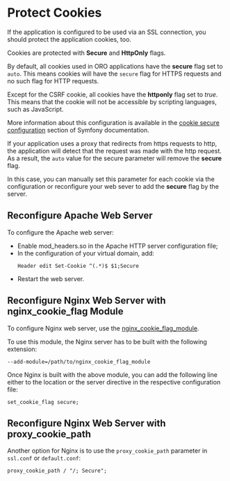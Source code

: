 <a id="dev-guide-setup-protect-cookies"></a>

# Protect Cookies

If the application is configured to be used via an SSL connection, you should protect the application cookies, too.

Cookies are protected with **Secure** and **HttpOnly** flags.

By default, all cookies used in ORO applications have the **secure** flag set to `auto`. This means cookies will have the `secure` flag for HTTPS requests and no such flag for HTTP requests.

Except for the CSRF cookie, all cookies have the **httponly** flag set to *true*. This means that the cookie will not be accessible by scripting languages, such as JavaScript.

More information about this configuration is available in the <a href="https://symfony.com/doc/5.4/reference/configuration/framework.html#cookie-secure" target="_blank">cookie secure configuration</a> section of Symfony documentation.

If your application uses a proxy that redirects from https requests to http, the application will detect that the request was made with the http request. As a result, the `auto` value for the secure parameter will remove the **secure** flag.

In this case, you can manually set this parameter for each cookie via the configuration or reconfigure your web sever to add the **secure** flag by the server.

## Reconfigure Apache Web Server

To configure the Apache web server:

- Enable mod_headers.so in the Apache HTTP server configuration file;
- In the configuration of your virtual domain, add:
  ```none
  Header edit Set-Cookie ^(.*)$ $1;Secure
  ```
- Restart the web server.

## Reconfigure Nginx Web Server with nginx_cookie_flag Module

To configure Nginx web server, use the <a href="https://github.com/AirisX/nginx_cookie_flag_module" target="_blank">nginx_cookie_flag_module</a>.

To use this module, the Nginx server has to be built with the following extension:

```none
--add-module=/path/to/nginx_cookie_flag_module
```

Once Nginx is built with the above module, you can add the following line either to the location or the server directive in the respective configuration file:

```none
set_cookie_flag secure;
```

## Reconfigure Nginx Web Server with proxy_cookie_path

Another option for Nginx is to use the `proxy_cookie_path` parameter in `ssl.conf` or `default.conf`:

```none
proxy_cookie_path / "/; Secure";
```

<!-- Frontend -->
